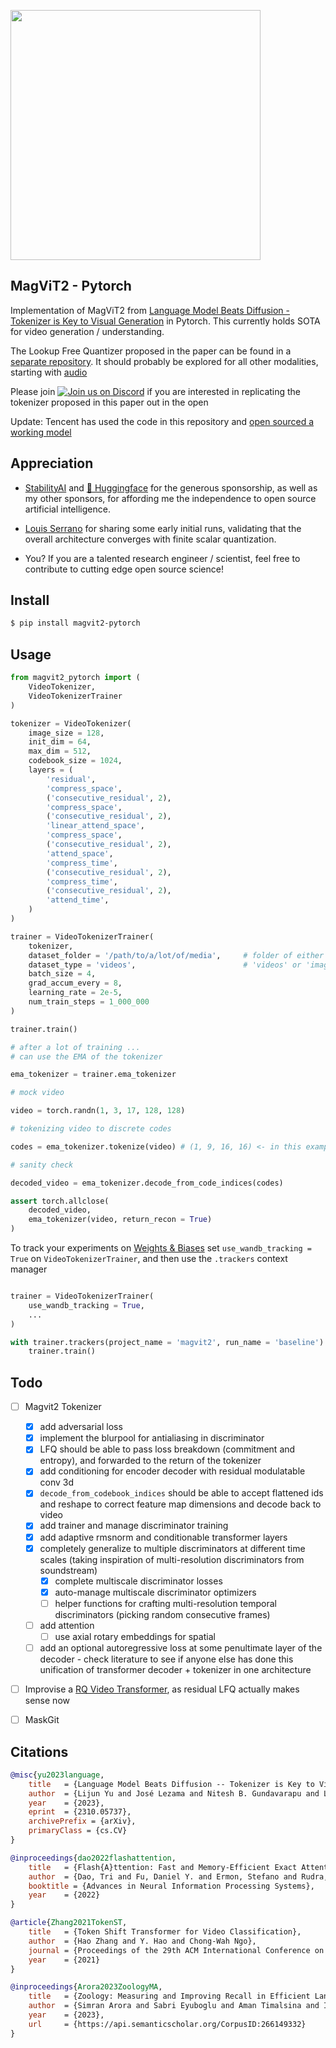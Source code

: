 <img src="./magvit2.png" width="400px"></img>

## MagViT2 - Pytorch

Implementation of MagViT2 from <a href="https://arxiv.org/abs/2310.05737">Language Model Beats Diffusion - Tokenizer is Key to Visual Generation</a> in Pytorch. This currently holds SOTA for video generation / understanding.

The Lookup Free Quantizer proposed in the paper can be found in a <a href="https://github.com/lucidrains/vector-quantize-pytorch/blob/master/vector_quantize_pytorch/lookup_free_quantization.py">separate repository</a>. It should probably be explored for all other modalities, starting with <a href="https://github.com/lucidrains/audiolm-pytorch/commit/c748fcdb565964bc562277bd73fbeb2e5df0ffca">audio</a>

Please join <a href="https://discord.gg/xBPBXfcFHd"><img alt="Join us on Discord" src="https://img.shields.io/discord/823813159592001537?color=5865F2&logo=discord&logoColor=white"></a> if you are interested in replicating the tokenizer proposed in this paper out in the open

Update: Tencent has used the code in this repository and <a href="https://github.com/TencentARC/Open-MAGVIT2">open sourced a working model</a>

## Appreciation

- <a href="https://stability.ai/">StabilityAI</a> and <a href="https://huggingface.co/">🤗 Huggingface</a> for the generous sponsorship, as well as my other sponsors, for affording me the independence to open source artificial intelligence.

- <a href="https://github.com/LouisSerrano">Louis Serrano</a> for sharing some early initial runs, validating that the overall architecture converges with finite scalar quantization.

- You? If you are a talented research engineer / scientist, feel free to contribute to cutting edge open source science!

## Install

```bash
$ pip install magvit2-pytorch
```

## Usage

```python
from magvit2_pytorch import (
    VideoTokenizer,
    VideoTokenizerTrainer
)

tokenizer = VideoTokenizer(
    image_size = 128,
    init_dim = 64,
    max_dim = 512,
    codebook_size = 1024,
    layers = (
        'residual',
        'compress_space',
        ('consecutive_residual', 2),
        'compress_space',
        ('consecutive_residual', 2),
        'linear_attend_space',
        'compress_space',
        ('consecutive_residual', 2),
        'attend_space',
        'compress_time',
        ('consecutive_residual', 2),
        'compress_time',
        ('consecutive_residual', 2),
        'attend_time',
    )
)

trainer = VideoTokenizerTrainer(
    tokenizer,
    dataset_folder = '/path/to/a/lot/of/media',     # folder of either videos or images, depending on setting below
    dataset_type = 'videos',                        # 'videos' or 'images', prior papers have shown pretraining on images to be effective for video synthesis
    batch_size = 4,
    grad_accum_every = 8,
    learning_rate = 2e-5,
    num_train_steps = 1_000_000
)

trainer.train()

# after a lot of training ...
# can use the EMA of the tokenizer

ema_tokenizer = trainer.ema_tokenizer

# mock video

video = torch.randn(1, 3, 17, 128, 128)

# tokenizing video to discrete codes

codes = ema_tokenizer.tokenize(video) # (1, 9, 16, 16) <- in this example, time downsampled by 4x and space downsampled by 8x. flatten token ids for (non)-autoregressive training

# sanity check

decoded_video = ema_tokenizer.decode_from_code_indices(codes)

assert torch.allclose(
    decoded_video,
    ema_tokenizer(video, return_recon = True)
)
```

To track your experiments on <a href="https://wandb.ai">Weights & Biases</a> set `use_wandb_tracking = True` on `VideoTokenizerTrainer`, and then use the `.trackers` context manager

```python

trainer = VideoTokenizerTrainer(
    use_wandb_tracking = True,
    ...
)

with trainer.trackers(project_name = 'magvit2', run_name = 'baseline'):
    trainer.train()

```

## Todo

- [ ] Magvit2 Tokenizer
    - [x] add adversarial loss
    - [x] implement the blurpool for antialiasing in discriminator
    - [x] LFQ should be able to pass loss breakdown (commitment and entropy), and forwarded to the return of the tokenizer
    - [x] add conditioning for encoder decoder with residual modulatable conv 3d
    - [x] `decode_from_codebook_indices` should be able to accept flattened ids and reshape to correct feature map dimensions and decode back to video
    - [x] add trainer and manage discriminator training
    - [x] add adaptive rmsnorm and conditionable transformer layers
    - [x] completely generalize to multiple discriminators at different time scales (taking inspiration of multi-resolution discriminators from soundstream)
        - [x] complete multiscale discriminator losses
        - [x] auto-manage multiscale discriminator optimizers
        - [ ] helper functions for crafting multi-resolution temporal discriminators (picking random consecutive frames)
    - [ ] add attention
        - [ ] use axial rotary embeddings for spatial
    - [ ] add an optional autoregressive loss at some penultimate layer of the decoder - check literature to see if anyone else has done this unification of transformer decoder + tokenizer in one architecture
- [ ] Improvise a <a href="https://arxiv.org/abs/2203.01941">RQ Video Transformer</a>, as residual LFQ actually makes sense now

- [ ] MaskGit

## Citations

```bibtex
@misc{yu2023language,
    title   = {Language Model Beats Diffusion -- Tokenizer is Key to Visual Generation}, 
    author  = {Lijun Yu and José Lezama and Nitesh B. Gundavarapu and Luca Versari and Kihyuk Sohn and David Minnen and Yong Cheng and Agrim Gupta and Xiuye Gu and Alexander G. Hauptmann and Boqing Gong and Ming-Hsuan Yang and Irfan Essa and David A. Ross and Lu Jiang},
    year    = {2023},
    eprint  = {2310.05737},
    archivePrefix = {arXiv},
    primaryClass = {cs.CV}
}
```

```bibtex
@inproceedings{dao2022flashattention,
    title   = {Flash{A}ttention: Fast and Memory-Efficient Exact Attention with {IO}-Awareness},
    author  = {Dao, Tri and Fu, Daniel Y. and Ermon, Stefano and Rudra, Atri and R{\'e}, Christopher},
    booktitle = {Advances in Neural Information Processing Systems},
    year    = {2022}
}
```

```bibtex
@article{Zhang2021TokenST,
    title   = {Token Shift Transformer for Video Classification},
    author  = {Hao Zhang and Y. Hao and Chong-Wah Ngo},
    journal = {Proceedings of the 29th ACM International Conference on Multimedia},
    year    = {2021}
}
```

```bibtex
@inproceedings{Arora2023ZoologyMA,
    title   = {Zoology: Measuring and Improving Recall in Efficient Language Models},
    author  = {Simran Arora and Sabri Eyuboglu and Aman Timalsina and Isys Johnson and Michael Poli and James Zou and Atri Rudra and Christopher R'e},
    year    = {2023},
    url     = {https://api.semanticscholar.org/CorpusID:266149332}
}
```
